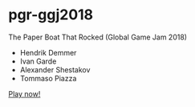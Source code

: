# pgr-ggj2018
The Paper Boat That Rocked (Global Game Jam 2018)

* Hendrik Demmer
* Ivan Garde
* Alexander Shestakov
* Tommaso Piazza

[Play now!](https://hdemmer.github.io/pgr-ggj2018)
